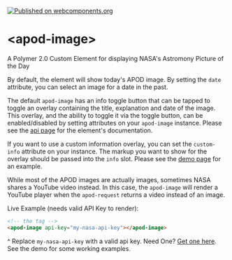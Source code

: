[![Published on webcomponents.org](https://img.shields.io/badge/webcomponents.org-published-blue.svg?style=flat-square)](https://www.webcomponents.org/element/gthmb/apod-image)
# \<apod-image\>

A Polymer 2.0 Custom Element for displaying NASA's Astromony Picture of the Day

By default, the element will show today's APOD image. By setting the `date` attribute, you can select an image for a date in the past.

The default `apod-image` has an info toggle button that can be tapped to toggle an overlay containing the title, explanation and date of the image. This overlay, and the ability to toggle it via the toggle button, can be enabled/disabled by setting attributes on your `apod-image` instance. Please see the [api page](https://www.webcomponents.org/element/gthmb/apod-image/elements/apod-image) for the element's documentation.

If you want to use a custom information overlay, you can set the `custom-info` attribute on your instance. The markup you want to show for the overlay should be passed into the `info` slot. Please see the [demo page](https://www.webcomponents.org/element/gthmb/apod-image/demo/demo.html) for an example.

While most of the APOD images are actually images, sometimes NASA shares a YouTube video instead. In this case, the `apod-image` will render a YouTube player when the `apod-request` returns a video instead of an image.

Live Example (needs valid API Key to render):
<!--
```
<custom-element-demo>
  <template>
    <script src="../webcomponentsjs/webcomponents-lite.js"></script>
    <link rel="import" href="apod-image.html">
    </div>
    <next-code-block></next-code-block>
  </template>
</custom-element-demo>
```
-->
```html
<!-- the tag -->
<apod-image api-key="my-nasa-api-key"></apod-image>
```
^ Replace `my-nasa-api-key` with a valid api key. Need One? [Get one here](https://api.nasa.gov/index.html#apply-for-an-api-key). See the demo for some working examples.